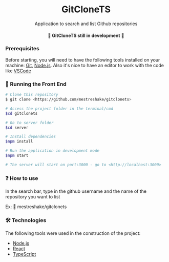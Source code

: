 <h1 align="center">GitCloneTS</h1>

<p align="center">Application to search and list Github repositories</p>

<h4 align="center"> 
	🚧  GitCloneTS still in development  🚧
</h4>

### Prerequisites

Before starting, you will need to have the following tools installed on your machine:
[Git](https://git-scm.com), [Node.js](https://nodejs.org/en/).
Also it's nice to have an editor to work with the code like [VSCode](https://code.visualstudio.com/)

### 🎲 Running the Front End

```bash
# Clone this repository
$ git clone <https://github.com/mestreshake/gitclonets>

# Access the project folder in the terminal/cmd
$cd gitclonets

# Go to server folder
$cd server

# Install dependencies
$npm install

# Run the application in development mode
$npm start

# The server will start on port:3000 - go to <http://localhost:3000>
```

### ❓ How to use

In the search bar, type in the github username and the name of the repository you want to list

Ex: 🔎 mestreshake/gitclonets

### 🛠 Technologies

The following tools were used in the construction of the project:

- [Node.js](https://nodejs.org/en/)
- [React](https://pt-br.reactjs.org/)
- [TypeScript](https://www.typescriptlang.org/)
